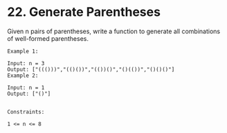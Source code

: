 # 22. Generate Parentheses

Given n pairs of parentheses, write a function to generate all combinations of well-formed parentheses.

```text
Example 1:

Input: n = 3
Output: ["((()))","(()())","(())()","()(())","()()()"]
Example 2:

Input: n = 1
Output: ["()"]
 

Constraints:

1 <= n <= 8
```